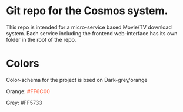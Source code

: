 # Git repo for the Cosmos system. 
This repo is intended for a micro-service based Movie/TV download system. Each service including the frontend web-interface has its own folder in the root of the repo. 

# Colors
Color-schema for the project is bsed on Dark-grey/orange

Orange: <span style="color:#FF5733">#FF6C00</span>

Grey: <span style="color:#474747">#FF5733</span>
